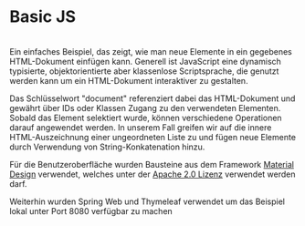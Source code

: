 <h1>Basic JS</h1>
<br/>
Ein einfaches Beispiel, das zeigt, wie man neue Elemente in ein gegebenes HTML-Dokument einfügen kann.
Generell ist JavaScript eine dynamisch typisierte, objektorientierte aber klassenlose Scriptsprache,
die genutzt werden kann um ein HTML-Dokument interaktiver zu gestalten.

Das Schlüsselwort "document" referenziert dabei das HTML-Dokument und gewährt über IDs oder Klassen Zugang
zu den verwendeten Elementen.
Sobald das Element selektiert wurde, können verschiedene Operationen darauf angewendet werden.
In unserem Fall greifen wir auf die innere HTML-Auszeichnung einer ungeordneten Liste zu und fügen
neue Elemente durch Verwendung von String-Konkatenation hinzu.

Für die Benutzeroberfläche wurden Bausteine aus dem Framework [Material Design](https://getmdl.io) verwendet, welches 
unter der [Apache 2.0 Lizenz](https://github.com/google/material-design-lite/blob/master/LICENSE) verwendet werden darf.

Weiterhin wurden Spring Web und Thymeleaf verwendet um das Beispiel lokal unter Port 8080 verfügbar zu machen 